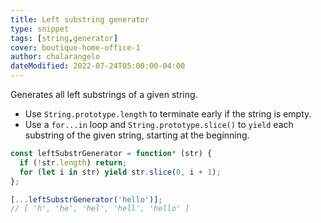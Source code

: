 ```yaml
---
title: Left substring generator
type: snippet
tags: [string,generator]
cover: boutique-home-office-1
author: chalarangelo
dateModified: 2022-07-24T05:00:00-04:00
---
```


Generates all left substrings of a given string.

- Use `String.prototype.length` to terminate early if the string is empty.
- Use a `for...in` loop and `String.prototype.slice()` to `yield` each substring of the given string, starting at the beginning.

```js
const leftSubstrGenerator = function* (str) {
  if (!str.length) return;
  for (let i in str) yield str.slice(0, i + 1);
};
```

```js
[...leftSubstrGenerator('hello')];
// [ 'h', 'he', 'hel', 'hell', 'hello' ]
```
